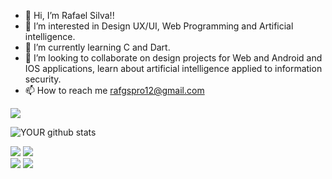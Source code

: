 - 👋 Hi, I’m Rafael Silva!!
- 👀 I’m interested in Design UX/UI, Web Programming and Artificial intelligence. 
- 🌱 I’m currently learning C and Dart.
- 💞️ I’m looking to collaborate on design projects for Web and Android and IOS applications, learn about artificial intelligence applied to information security.
- 📫 How to reach me rafgspro12@gmail.com

<img src="https://github.com/pr2tik1/pr2tik1/blob/master/IMAGE-NAME">

![YOUR github stats](https://github-readme-stats.vercel.app/api?username=rafaelgomeva)

[<img src="https://img.shields.io/badge/linkedin-%230077B5.svg?&style=for-the-badge&logo=linkedin&logoColor=white" />](https://www.linkedin.com/in/rafael-silva-028779200/) 
[<img src="https://img.shields.io/badge/medium-%2312100E.svg?&style=for-the-badge&logo=medium&logoColor=white" />](https://medium.com/@rafgspro12)  
[<img src = "https://img.shields.io/badge/instagram-%23E4405F.svg?&style=for-the-badge&logo=instagram&logoColor=white">](https://www.instagram.com/rafaelgomesva/) 
[<img src = "https://img.shields.io/badge/facebook-%231877F2.svg?&style=for-the-badge&logo=facebook&logoColor=white">](https://www.facebook.com/profile.php?id=100052897638643)
<!---
rafaelgomesva/rafaelgomesva is a ✨ special ✨ repository because its `README.md` (this file) appears on your GitHub profile.
You can click the Preview link to take a look at your changes.
--->
